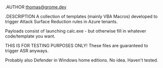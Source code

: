 .AUTHOR
  thomas@grome.dev

.DESCRIPTION
  A collection of templates (mainly VBA Macros) developed to trigger Attack Surface Reduction rules in Azure tenants. 
  
  Payloads consist of launching calc.exe - but otherwise fill in whatever code/template you want. 
  
  THIS IS FOR TESTING PURPOSES ONLY! These files are guaranteed to trigger ASR anyways. 
  
  Probably also Defender in Windows home editions. No idea. Haven't tested. 
